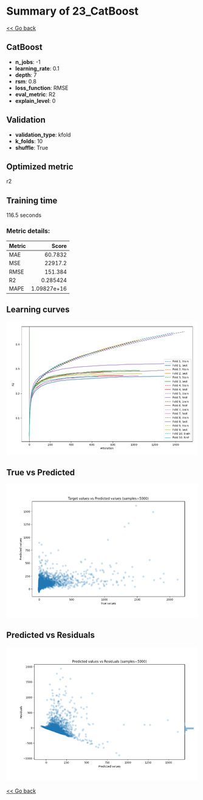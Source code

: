 # Summary of 23_CatBoost

[<< Go back](../README.md)


## CatBoost
- **n_jobs**: -1
- **learning_rate**: 0.1
- **depth**: 7
- **rsm**: 0.8
- **loss_function**: RMSE
- **eval_metric**: R2
- **explain_level**: 0

## Validation
 - **validation_type**: kfold
 - **k_folds**: 10
 - **shuffle**: True

## Optimized metric
r2

## Training time

116.5 seconds

### Metric details:
| Metric   |           Score |
|:---------|----------------:|
| MAE      |    60.7832      |
| MSE      | 22917.2         |
| RMSE     |   151.384       |
| R2       |     0.285424    |
| MAPE     |     1.09827e+16 |



## Learning curves
![Learning curves](learning_curves.png)
## True vs Predicted

![True vs Predicted](true_vs_predicted.png)


## Predicted vs Residuals

![Predicted vs Residuals](predicted_vs_residuals.png)



[<< Go back](../README.md)
